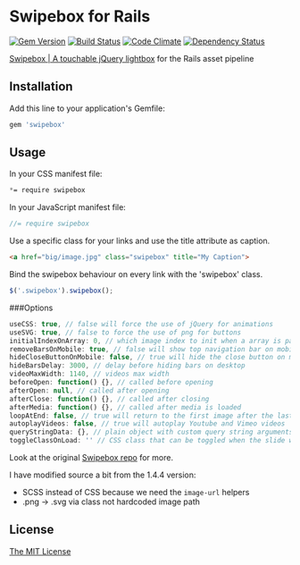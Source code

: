 # Swipebox for Rails

[![Gem Version](http://img.shields.io/gem/v/swipebox.svg?style=flat-square)](http://rubygems.org/gems/swipebox)
[![Build Status](http://img.shields.io/travis/mrfoto/swipebox.svg?style=flat-square)](https://travis-ci.org/mrfoto/swipebox)
[![Code Climate](http://img.shields.io/codeclimate/github/mrfoto/swipebox.svg?style=flat-square)](https://codeclimate.com/github/mrfoto/swipebox)
[![Dependency Status](http://img.shields.io/gemnasium/mrfoto/swipebox.svg?style=flat-square)](https://gemnasium.com/mrfoto/swipebox)

[Swipebox | A touchable jQuery lightbox](http://brutaldesign.github.io/swipebox/) for the Rails asset pipeline

## Installation

Add this line to your application's Gemfile:

```ruby
gem 'swipebox'
```

## Usage

In your CSS manifest file:

```css
*= require swipebox
```

In your JavaScript manifest file:

```javascript
//= require swipebox
```

Use a specific class for your links and use the title attribute as caption.

```html
<a href="big/image.jpg" class="swipebox" title="My Caption">
```

Bind the swipebox behaviour on every link with the 'swipebox' class.

```javascript
$('.swipebox').swipebox();
```

###Options

```javascript
useCSS: true, // false will force the use of jQuery for animations
useSVG: true, // false to force the use of png for buttons
initialIndexOnArray: 0, // which image index to init when a array is passed
removeBarsOnMobile: true, // false will show top navigation bar on mobile devices
hideCloseButtonOnMobile: false, // true will hide the close button on mobile devices
hideBarsDelay: 3000, // delay before hiding bars on desktop
videoMaxWidth: 1140, // videos max width
beforeOpen: function() {}, // called before opening
afterOpen: null, // called after opening
afterClose: function() {}, // called after closing
afterMedia: function() {}, // called after media is loaded
loopAtEnd: false, // true will return to the first image after the last image is reached of Bootstrap)
autoplayVideos: false, // true will autoplay Youtube and Vimeo videos
queryStringData: {}, // plain object with custom query string arguments to pass/override for video URLs,
toggleClassOnLoad: '' // CSS class that can be toggled when the slide will be loaded (like 'hidden' of Bootstrap)
```

Look at the original [Swipebox repo](https://github.com/brutaldesign/swipebox#usage) for more.

I have modified source a bit from the 1.4.4 version:
- SCSS instead of CSS because we need the `image-url` helpers
- .png -> .svg via class not hardcoded image path

## License

[The MIT License](MIT-LICENSE)
